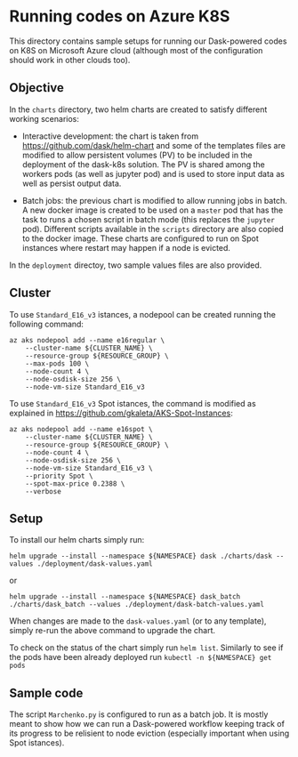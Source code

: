 # Running codes on Azure K8S
This directory contains sample setups for running our Dask-powered codes on K8S on
Microsoft Azure cloud (although most of the configuration should work in other
clouds too).

## Objective

In the ``charts`` directory, two helm charts are created to satisfy different
working scenarios:

- Interactive development: the chart is taken from https://github.com/dask/helm-chart
and some of the templates files are modified to allow persistent volumes (PV) to be
included in the deployment of the dask-k8s solution. The PV is shared among the workers
pods (as well as jupyter pod) and is used to store input data as well as persist
output data.

- Batch jobs: the previous chart is modified to allow running jobs in batch.
A new docker image is created to be used on a `master` pod that has the task
to runs a chosen script in batch mode (this replaces the `jupyter` pod).
Different scripts available in the `scripts` directory are also copied to
the docker image. These charts are configured to run on Spot instances where
restart may happen if a node is evicted.

In the ``deployment`` directoy, two sample values files are also provided.

## Cluster

To use `Standard_E16_v3` istances, a nodepool can be created running the following command:

```
az aks nodepool add --name e16regular \
    --cluster-name ${CLUSTER_NAME} \
    --resource-group ${RESOURCE_GROUP} \
    --max-pods 100 \
    --node-count 4 \
    --node-osdisk-size 256 \
    --node-vm-size Standard_E16_v3
```

To use `Standard_E16_v3` Spot istances, the command is modified as explained
in https://github.com/gkaleta/AKS-Spot-Instances:

```
az aks nodepool add --name e16spot \
    --cluster-name ${CLUSTER_NAME} \
    --resource-group ${RESOURCE_GROUP} \
    --node-count 4 \
    --node-osdisk-size 256 \
    --node-vm-size Standard_E16_v3 \
    --priority Spot \
    --spot-max-price 0.2388 \
    --verbose
```

## Setup
 
To install our helm charts simply run:

```
helm upgrade --install --namespace ${NAMESPACE} dask ./charts/dask --values ./deployment/dask-values.yaml
```

or

```
helm upgrade --install --namespace ${NAMESPACE} dask_batch ./charts/dask_batch --values ./deployment/dask-batch-values.yaml
```

When changes are made to the `dask-values.yaml` (or to any template), simply re-run the above command to upgrade the chart.


To check on the status of the chart simply run `helm list`. Similarly to see if the pods have been already deployed run `kubectl -n ${NAMESPACE} get pods`


## Sample code

The script `Marchenko.py` is configured to run as a batch job. It is mostly meant to show
how we can run a Dask-powered workflow keeping track of its progress to be relisient
to node eviction (especially important when using Spot istances).